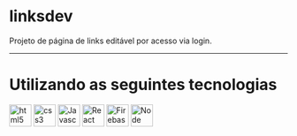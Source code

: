 # linksdev
Projeto de página de links editável por acesso via login.

<hr>

<div style="display: inline_block">
<h1> Utilizando as seguintes tecnologias </h1>
<a target="_blank" href="https://www.w3schools.com/html/"> <img src="https://cdn-icons-png.flaticon.com/512/5968/5968267.png" alt="html5" width="40" height="40" /></a>
<a target="_blank" href="https://www.w3schools.com/css/"> <img src="https://cdn-icons-png.flaticon.com/512/5968/5968242.png" alt="css3" width="40" height="40" /></a>
<a target="_blank" href="https://www.w3schools.com/js/"> <img src="https://cdn-icons-png.flaticon.com/512/5968/5968292.png" alt="Javascript" width="40" height="40" /></a>
<a target="_blank" href="https://www.w3schools.com/react/"> <img src="https://cdn-icons-png.flaticon.com/512/919/919851.png" alt="React" width="40" height="40" /></a>
<a target="_blank" href="https://firebase.google.com/"> <img src="https://www.gstatic.com/mobilesdk/160503_mobilesdk/logo/2x/firebase_28dp.png" alt="Firebase" width="40" height="40" /></a>
<a target="_blank" href="https://www.w3schools.com/nodejs/"> <img src="https://cdn-icons-png.flaticon.com/512/5968/5968322.png" alt="Node" width="40" height="40" /></a>
<div>

